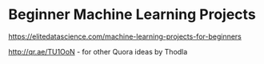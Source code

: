 # Beginner Machine Learning Projects

https://elitedatascience.com/machine-learning-projects-for-beginners

http://qr.ae/TU1OoN - for other Quora ideas by Thodla
